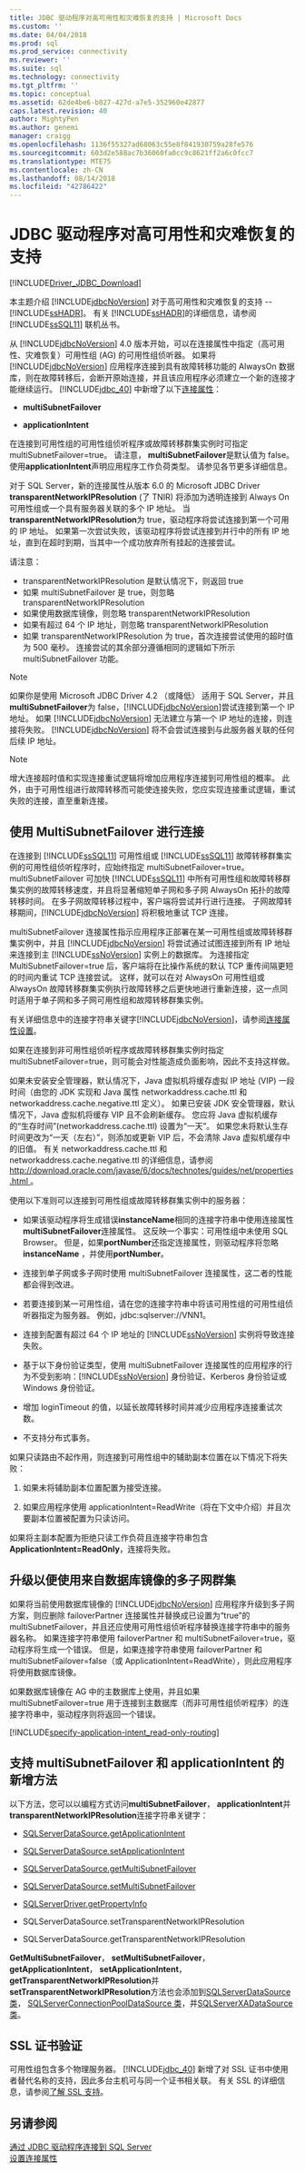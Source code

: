 ```yaml
---
title: JDBC 驱动程序对高可用性和灾难恢复的支持 | Microsoft Docs
ms.custom: ''
ms.date: 04/04/2018
ms.prod: sql
ms.prod_service: connectivity
ms.reviewer: ''
ms.suite: sql
ms.technology: connectivity
ms.tgt_pltfrm: ''
ms.topic: conceptual
ms.assetid: 62de4be6-b027-427d-a7e5-352960e42877
caps.latest.revision: 40
author: MightyPen
ms.author: genemi
manager: craigg
ms.openlocfilehash: 1136f55327ad68063c55e8f841930759a28fe576
ms.sourcegitcommit: 603d2e588ac7b36060fa0cc9c8621ff2a6c0fcc7
ms.translationtype: MTE75
ms.contentlocale: zh-CN
ms.lasthandoff: 08/14/2018
ms.locfileid: "42786422"
---
```

# <a name="jdbc-driver-support-for-high-availability-disaster-recovery"></a>JDBC 驱动程序对高可用性和灾难恢复的支持
[!INCLUDE[Driver_JDBC_Download](../../includes/driver_jdbc_download.md)]

  本主题介绍 [!INCLUDE[jdbcNoVersion](../../includes/jdbcnoversion_md.md)] 对于高可用性和灾难恢复的支持 -- [!INCLUDE[ssHADR](../../includes/sshadr_md.md)]。 有关 [!INCLUDE[ssHADR](../../includes/sshadr_md.md)]的详细信息，请参阅 [!INCLUDE[ssSQL11](../../includes/sssql11-md.md)] 联机丛书。  
  
 从 [!INCLUDE[jdbcNoVersion](../../includes/jdbcnoversion_md.md)] 4.0 版本开始，可以在连接属性中指定（高可用性、灾难恢复）可用性组 (AG) 的可用性组侦听器。 如果将 [!INCLUDE[jdbcNoVersion](../../includes/jdbcnoversion_md.md)] 应用程序连接到具有故障转移功能的 AlwaysOn 数据库，则在故障转移后，会断开原始连接，并且该应用程序必须建立一个新的连接才能继续运行。 [!INCLUDE[jdbc_40](../../includes/jdbc_40_md.md)] 中新增了以下[连接属性](../../connect/jdbc/setting-the-connection-properties.md)：  
  
-   **multiSubnetFailover**  
  
-   **applicationIntent**
 
在连接到可用性组的可用性组侦听程序或故障转移群集实例时可指定 multiSubnetFailover=true。 请注意， **multiSubnetFailover**是默认值为 false。 使用**applicationIntent**声明应用程序工作负荷类型。 请参见各节更多详细信息。
 
对于 SQL Server，新的连接属性从版本 6.0 的 Microsoft JDBC Driver **transparentNetworkIPResolution** (了 TNIR) 将添加为透明连接到 Always On 可用性组或一个具有服务器关联的多个 IP 地址。 当**transparentNetworkIPResolution**为 true，驱动程序将尝试连接到第一个可用的 IP 地址。 如果第一次尝试失败，该驱动程序将尝试连接到并行中的所有 IP 地址，直到在超时到期，当其中一个成功放弃所有挂起的连接尝试。   

请注意：
* transparentNetworkIPResolution 是默认情况下，则返回 true
* 如果 multiSubnetFailover 是 true，则忽略 transparentNetworkIPResolution
* 如果使用数据库镜像，则忽略 transparentNetworkIPResolution
* 如果有超过 64 个 IP 地址，则忽略 transparentNetworkIPResolution
* 如果 transparentNetworkIPResolution 为 true，首次连接尝试使用的超时值为 500 毫秒。 连接尝试的其余部分遵循相同的逻辑如下所示 multiSubnetFailover 功能。 

> [!NOTE]  
如果你是使用 Microsoft JDBC Driver 4.2 （或降低） 适用于 SQL Server，并且**multiSubnetFailover**为 false，[!INCLUDE[jdbcNoVersion](../../includes/jdbcnoversion_md.md)]尝试连接到第一个 IP 地址。 如果 [!INCLUDE[jdbcNoVersion](../../includes/jdbcnoversion_md.md)] 无法建立与第一个 IP 地址的连接，则连接将失败。 [!INCLUDE[jdbcNoVersion](../../includes/jdbcnoversion_md.md)] 将不会尝试连接到与此服务器关联的任何后续 IP 地址。 

  
> [!NOTE]  
>  增大连接超时值和实现连接重试逻辑将增加应用程序连接到可用性组的概率。 此外，由于可用性组进行故障转移而可能使连接失败，您应实现连接重试逻辑，重试失败的连接，直至重新连接。  
  
 
  
## <a name="connecting-with-multisubnetfailover"></a>使用 MultiSubnetFailover 进行连接  
 在连接到 [!INCLUDE[ssSQL11](../../includes/sssql11-md.md)] 可用性组或 [!INCLUDE[ssSQL11](../../includes/sssql11-md.md)] 故障转移群集实例的可用性组侦听程序时，应始终指定 multiSubnetFailover=true。 multiSubnetFailover 可加快 [!INCLUDE[ssSQL11](../../includes/sssql11-md.md)] 中所有可用性组和故障转移群集实例的故障转移速度，并且将显著缩短单子网和多子网 AlwaysOn 拓扑的故障转移时间。 在多子网故障转移过程中，客户端将尝试并行进行连接。 子网故障转移期间，[!INCLUDE[jdbcNoVersion](../../includes/jdbcnoversion_md.md)] 将积极地重试 TCP 连接。  
  
 multiSubnetFailover 连接属性指示应用程序正部署在某一可用性组或故障转移群集实例中，并且 [!INCLUDE[jdbcNoVersion](../../includes/jdbcnoversion_md.md)] 将尝试通过试图连接到所有 IP 地址来连接到主 [!INCLUDE[ssNoVersion](../../includes/ssnoversion-md.md)] 实例上的数据库。 为连接指定 MultiSubnetFailover=true 后，客户端将在比操作系统的默认 TCP 重传间隔更短的时间内重试 TCP 连接尝试。 这样，就可以在对 AlwaysOn 可用性组或 AlwaysOn 故障转移群集实例执行故障转移之后更快地进行重新连接，这一点同时适用于单子网和多子网可用性组和故障转移群集实例。  
  
 有关详细信息中的连接字符串关键字[!INCLUDE[jdbcNoVersion](../../includes/jdbcnoversion_md.md)]，请参阅[连接属性设置](../../connect/jdbc/setting-the-connection-properties.md)。  
  
 如果在连接到非可用性组侦听程序或故障转移群集实例时指定 multiSubnetFailover=true，则可能会对性能造成负面影响，因此不支持这样做。  
  
 如果未安装安全管理器，默认情况下，Java 虚拟机将缓存虚拟 IP 地址 (VIP) 一段时间（由您的 JDK 实现和 Java 属性 networkaddress.cache.ttl 和 networkaddress.cache.negative.ttl 定义）。 如果已安装 JDK 安全管理器，默认情况下，Java 虚拟机将缓存 VIP 且不会刷新缓存。 您应将 Java 虚拟机缓存的“生存时间”(networkaddress.cache.ttl) 设置为“一天”。 如果您未将默认生存时间更改为“一天（左右）”，则添加或更新 VIP 后，不会清除 Java 虚拟机缓存中的旧值。 有关 networkaddress.cache.ttl 和 networkaddress.cache.negative.ttl 的详细信息，请参阅[ http://download.oracle.com/javase/6/docs/technotes/guides/net/properties.html ](http://download.oracle.com/javase/6/docs/technotes/guides/net/properties.html)。  
  
 使用以下准则可以连接到可用性组或故障转移群集实例中的服务器：  
  
-   如果该驱动程序将生成错误**instanceName**相同的连接字符串中使用连接属性**multiSubnetFailover**连接属性。 这反映一个事实：可用性组中未使用 SQL Browser。 但是，如果**portNumber**还指定连接属性，则驱动程序将忽略**instanceName** ，并使用**portNumber**。  
  
-   连接到单子网或多子网时使用 multiSubnetFailover 连接属性，这二者的性能都会得到改进。  
  
-   若要连接到某一可用性组，请在您的连接字符串中将该可用性组的可用性组侦听器指定为服务器。 例如，jdbc:sqlserver://VNN1。  
  
-   连接到配置有超过 64 个 IP 地址的 [!INCLUDE[ssNoVersion](../../includes/ssnoversion-md.md)] 实例将导致连接失败。  
  
-   基于以下身份验证类型，使用 multiSubnetFailover 连接属性的应用程序的行为不受到影响：[!INCLUDE[ssNoVersion](../../includes/ssnoversion-md.md)] 身份验证、Kerberos 身份验证或 Windows 身份验证。  
  
-   增加 loginTimeout 的值，以延长故障转移时间并减少应用程序连接重试次数。  
  
-   不支持分布式事务。  
  
 如果只读路由不起作用，则连接到可用性组中的辅助副本位置在以下情况下将失败：  
  
1.  如果未将辅助副本位置配置为接受连接。  
  
2.  如果应用程序使用 applicationIntent=ReadWrite（将在下文中介绍）并且次要副本位置被配置为只读访问。  
  
 如果将主副本配置为拒绝只读工作负荷且连接字符串包含 **ApplicationIntent=ReadOnly**，连接将失败。  
  
## <a name="upgrading-to-use-multi-subnet-clusters-from-database-mirroring"></a>升级以便使用来自数据库镜像的多子网群集  
 如果将当前使用数据库镜像的 [!INCLUDE[jdbcNoVersion](../../includes/jdbcnoversion_md.md)] 应用程序升级到多子网方案，则应删除 failoverPartner 连接属性并替换成已设置为“true”的 multiSubnetFailover，并且还应使用可用性组侦听程序替换连接字符串中的服务器名称。 如果连接字符串使用 failoverPartner 和 multiSubnetFailover=true，驱动程序将生成一个错误。 但是，如果连接字符串使用 failoverPartner 和 multiSubnetFailover=false（或 ApplicationIntent=ReadWrite），则此应用程序将使用数据库镜像。  
  
 如果数据库镜像在 AG 中的主数据库上使用，并且如果 multiSubnetFailover=true 用于连接到主数据库（而非可用性组侦听程序）的连接字符串中，驱动程序则将返回一个错误。  


[!INCLUDE[specify-application-intent_read-only-routing](~/includes/paragraph-content/specify-application-intent-read-only-routing.md)]


## <a name="new-methods-supporting-multisubnetfailover-and-applicationintent"></a>支持 multiSubnetFailover 和 applicationIntent 的新增方法  
 以下方法，您可以以编程方式访问**multiSubnetFailover**， **applicationIntent**并**transparentNetworkIPResolution**连接字符串关键字：  
  
-   [SQLServerDataSource.getApplicationIntent](../../connect/jdbc/reference/getapplicationintent-method-sqlserverdatasource.md)  
  
-   [SQLServerDataSource.setApplicationIntent](../../connect/jdbc/reference/setapplicationintent-method-sqlserverdatasource.md)  
  
-   [SQLServerDataSource.getMultiSubnetFailover](../../connect/jdbc/reference/getmultisubnetfailover-method-sqlserverdatasource.md)  
  
-   [SQLServerDataSource.setMultiSubnetFailover](../../connect/jdbc/reference/setmultisubnetfailover-method-sqlserverdatasource.md)  
  
-   [SQLServerDriver.getPropertyInfo](../../connect/jdbc/reference/getpropertyinfo-method-sqlserverdriver.md)  

-   SQLServerDataSource.setTransparentNetworkIPResolution

-   SQLServerDataSource.getTransparentNetworkIPResolution
  
 **GetMultiSubnetFailover**， **setMultiSubnetFailover**， **getApplicationIntent**， **setApplicationIntent**， **getTransparentNetworkIPResolution**并**setTransparentNetworkIPResolution**方法也会添加到[SQLServerDataSource 类](../../connect/jdbc/reference/sqlserverdatasource-class.md)， [SQLServerConnectionPoolDataSource 类](../../connect/jdbc/reference/sqlserverconnectionpooldatasource-class.md)，并[SQLServerXADataSource 类](../../connect/jdbc/reference/sqlserverxadatasource-class.md)。  
  
## <a name="ssl-certificate-validation"></a>SSL 证书验证  
 可用性组包含多个物理服务器。 [!INCLUDE[jdbc_40](../../includes/jdbc_40_md.md)] 新增了对 SSL 证书中使用者替代名称的支持，因此多台主机可与同一个证书相关联。 有关 SSL 的详细信息，请参阅[了解 SSL 支持](../../connect/jdbc/understanding-ssl-support.md)。  
  
## <a name="see-also"></a>另请参阅  
 [通过 JDBC 驱动程序连接到 SQL Server](../../connect/jdbc/connecting-to-sql-server-with-the-jdbc-driver.md)   
 [设置连接属性](../../connect/jdbc/setting-the-connection-properties.md)  
  
  
